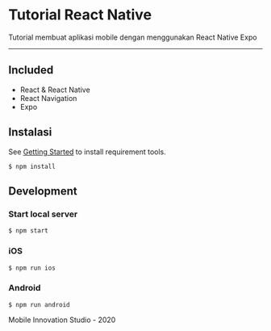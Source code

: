# Tutorial React Native
Tutorial membuat aplikasi mobile dengan menggunakan React Native Expo
***

## Included
* React & React Native
* React Navigation
* Expo

## Instalasi
See [Getting Started](https://reactnative.dev/docs/getting-started.html) to install requirement tools.

 ```$ npm install```

## Development
### Start local server

```$ npm start```

### iOS

```$ npm run ios```

### Android

```$ npm run android```

Mobile Innovation Studio - 2020

